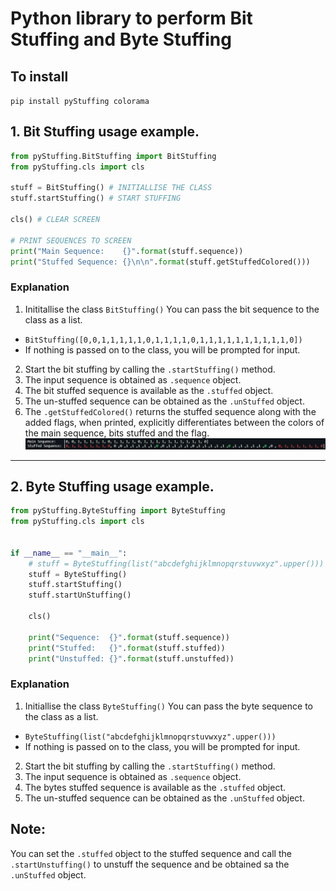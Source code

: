 # Python library to perform __Bit Stuffing__ and __Byte Stuffing__

## To install
`pip install pyStuffing colorama`

## 1. Bit Stuffing usage example.

```PYTHON
from pyStuffing.BitStuffing import BitStuffing
from pyStuffing.cls import cls

stuff = BitStuffing() # INITIALLISE THE CLASS
stuff.startStuffing() # START STUFFING

cls() # CLEAR SCREEN

# PRINT SEQUENCES TO SCREEN
print("Main Sequence:    {}".format(stuff.sequence))
print("Stuffed Sequence: {}\n\n".format(stuff.getStuffedColored()))
```

### Explanation
1. Inititallise the class `BitStuffing()` You can pass the bit sequence to the class as a list.
  - `BitStuffing([0,0,1,1,1,1,1,0,1,1,1,1,0,1,1,1,1,1,1,1,1,1,1,0])`
  - If nothing is passed on to the class, you will be prompted for input.
2. Start the bit stuffing by calling the `.startStuffing()` method.
3. The input sequence is obtained as `.sequence` object.
4. The bit stuffed sequence is available as the `.stuffed` object.
5. The un-stuffed sequence can be obtained as the `.unStuffed` object.
6. The `.getStuffedColored()` returns the stuffed sequence along with the added flags, when printed, explicitly differentiates between the colors of the main sequence, bits stuffed and the flag.
![Example Colored Output](./Images/colored-bit-stuffing.png)

---

## 2. Byte Stuffing usage example.

```PYTHON
from pyStuffing.ByteStuffing import ByteStuffing
from pyStuffing.cls import cls


if __name__ == "__main__":
    # stuff = ByteStuffing(list("abcdefghijklmnopqrstuvwxyz".upper()))
    stuff = ByteStuffing()
    stuff.startStuffing()
    stuff.startUnStuffing()

    cls()
    
    print("Sequence:  {}".format(stuff.sequence))
    print("Stuffed:   {}".format(stuff.stuffed))
    print("Unstuffed: {}".format(stuff.unstuffed))
```
### Explanation
1. Initiallise the class `ByteStuffing()` You can pass the byte sequence to the class as a list.
  - `ByteStuffing(list("abcdefghijklmnopqrstuvwxyz".upper()))`
  - If nothing is passed on to the class, you will be prompted for input.
2. Start the bit stuffing by calling the `.startStuffing()` method.
3. The input sequence is obtained as `.sequence` object.
4. The bytes stuffed sequence is available as the `.stuffed` object.
5. The un-stuffed sequence can be obtained as the `.unStuffed` object.

## Note:
You can set the `.stuffed` object to the stuffed sequence and call the `.startUnstuffing()` to unstuff the sequence and be obtained sa the `.unStuffed` object.